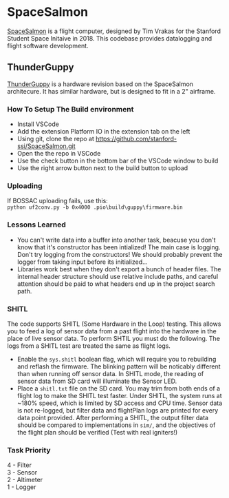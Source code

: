 # SpaceSalmon
[SpaceSalmon](https://wiki.stanfordssi.org/Space_Salmon) is a flight computer, designed by Tim Vrakas for the Stanford Student Space Initaive in 2018. This codebase provides datalogging and flight software development.

## ThunderGuppy
[ThunderGuppy](https://wiki.stanfordssi.org/ThunderGuppy) is a hardware revision based on the SpaceSalmon architecure. It has similar hardware, but is designed to fit in a 2" airframe.

### How To Setup The Build environment
* Install VSCode
* Add the extension Platform IO in the extension tab on the left
* Using git, clone the repo at https://github.com/stanford-ssi/SpaceSalmon.git 
* Open the the repo in VSCode
* Use the check button in the bottom bar of the VSCode window to build
* Use the right arrow button next to the build button to upload

### Uploading
If BOSSAC uploading fails, use this:  
`python uf2conv.py -b 0x4000 .pio\build\guppy\firmware.bin`  

### Lessons Learned
* You can't write data into a buffer into another task, beacuse you don't know that it's constructor has been intialized! The main case is logging. Don't try logging from the constructors! We should probably prevent the logger from taking input before its initialized...
* Libraries work best when they don't export a bunch of header files. The internal header structure should use relative include paths, and careful attention should be paid to what headers end up in the project search path.

### SHITL
The code supports SHITL (Some Hardware in the Loop) testing. This allows you to feed a log of sensor data from a past flight into the hardware in the place of live sensor data. To perform SHTIL you must do the following. The logs from a SHITL test are treated the same as flight logs.
* Enable the `sys.shitl` boolean flag, which will require you to rebuilding and reflash the firmware. The blinking pattern will be noticably different than when running off sensor data. In SHITL mode, the reading of sensor data from SD card will illuminate the Sensor LED.
* Place a `shitl.txt` file on the SD card. You may trim from both ends of a flight log to make the SHITL test faster.
Under SHITL, the system runs at ~180% speed, which is limited by SD access and CPU time. Sensor data is not re-logged, but filter data and flightPlan logs are printed for every data point provided.
After performing a SHITL, the output filter data should be compared to implementations in `sim/`, and the objectives of the flight plan should be verified (Test with real igniters!)

### Task Priority
4 - Filter  
3 - Sensor  
2 - Altimeter  
1 - Logger  

